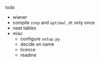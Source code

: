 todo
- wiener
- compile `step` and `optimal_dt` only once
- neat tables
- misc
  - configure `setup.py`
  - decide on name
  - licence
  - readme